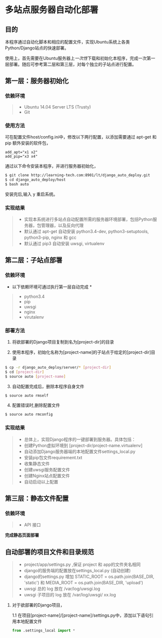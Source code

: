 # 多站点服务器自动化部署

## 目的

本程序通过自动化脚本和相应的配置文件，实现Ubuntu系统上各类Python/Django站点的快速部署。

使用上，首先需要在Ubuntu服务器上*一次性*下载和初始化本程序，完成一次第一层部署。随后可参考第二层和第三层，对每个独立的子站点进行配置。

## 第一层：服务器初始化

### 依赖环境
> * Ubuntu 14.04 Server LTS (Trusty)
> * Git

### 使用方法

可在配置文件host/config.ini中，修改以下两行配置，以添加需要通过 apt-get 和 pip 额外安装的软件包，

	add_apt="x1 x2"
	add_pip="x3 x4"

通过以下命令安装本程序，并进行服务器初始化，
 
```bash
$ git clone http://learning-tech.com:8901/lt/django_auto_deploy.git
$ cd django_auto_deploy/host
$ bash auto
```
安装完后,输入 y 重启系统。

### 实现结果

> * 实现本系统进行多站点自动配置所需的服务器环境部署，包括Python服务器，包管理器，以及反向代理
> * 默认通过 apt-get 自动安装 python3.4-dev, python3-setuptools, python3-pip, nginx 和 gcc
> * 默认通过 pip3 自动安装 uwsgi, virtualenv


## 第二层：子站点部署

### 依赖环境

* 以下依赖环境可通过执行第一层自动完成 *
> * python3.4
> * pip
> * uwsgi
> * nginx
> * virutalenv

### 部署方法

1. 将欲部署的Django项目复制到名为[project-dir]的目录

2. 使用本程序，初始化名称为[project-name]的子站点于给定的[project-dir]目录

```bash
$ cp -r django_auto_deploy/server/* [project-dir]
$ cd [project-dir]
$ source auto [project-name]
```

3. 自动配置完成后，删除本程序自身文件

```bash
$ source auto rmself
```

4. 配置错误时,删除配置文件


```bash
$ source auto rmconfig
```

### 实现结果

> * 总体上，实现Django程序的一键部署到服务器。具体包括：
> * 创建Python虚拟环境到 [project-dir/project-name.virtualenv]
> * 自动添加Django服务器端的本地配置文件settings_local.py
> * 安装pip包文件requirement.txt
> * 收集静态文件
> * 创建uwsgi服务配置文件 
> * 创建Nginx站点配置文件
> * 自动启动以上配置


## 第三层：静态文件配置


### 依赖环境
> * API 接口


**完成静态页面部署**



## 自动部署的项目文件和目录规范

> * project/app/settings.py ,保证 project 和 app的文件夹名相同
> * django的服务端的配置放在settings_local.py (自动创建)
> * django的settings.py 增加  STATIC_ROOT = os.path.join(BASE_DIR,  'static') 和   MEDIA_ROOT = os.path.join(BASE_DIR,  'upload') 
> * uwsgi 总的 log 放在 /var/log/uwsgi.log
> * uwsgi 子项目的 log 放在 /var/log/uwsgi/ xx.log


1. 对于欲部署的Django项目，
	
	1.1 在项目[project-name]/[project-name]/settings.py中，添加以下语句引用本地配置文件
	
	```Python
	from .settings_local import *
	```






